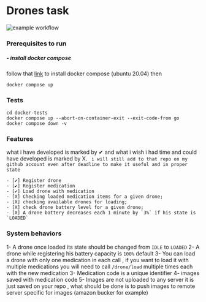# Drones task
![example workflow](https://github.com/YahyaQandel/drones/actions/workflows/main.yml/badge.svg)
### Prerequisites to run
##### - install docker compose
follow that [link](https://www.digitalocean.com/community/tutorials/how-to-install-and-use-docker-compose-on-ubuntu-20-04) to install docker compose (ubuntu 20.04)
then

```
docker compose up
```


### Tests
```
cd docker-tests
docker compose up --abort-on-container-exit --exit-code-from go
docker compose down -v
```

### Features
what i have developed is marked by ✔ and what i wish i had time and could have developed is marked by X.
` i will still add to that repo on my github account even after deadline to make it useful and in proper state`

    - [✔] Register drone
    - [✔] Register medication 
    - [✔] Load drone with medication
    - [X] Checking loaded medication items for a given drone;
    - [X] checking available drones for loading;
    - [X] check drone battery level for a given drone;
    - [X] A drone battery decreases each 1 minute by `3%` if his state is `LOADED`



### System behaviors
1- A drone once loaded its state should be changed from `IDLE` to `LOADED`
2- A drone while registering his battery capacity is `100%` default
3- You can load a drone with only one medication in each call , if you want to load it with multiple medications
you will need to call `/drone/load` multiple times each with the new medication 
3- Medication code is a unique identifier
4- images saved with medication code
5- Images are not uploaded to any server it is just saved on your repo , what should be done is to push images to 
remote server specific for images (amazon bucker for example)
